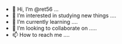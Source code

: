 - 👋 Hi, I’m @ret56 ...
- 👀 I’m interested in studying new things ....
- 🌱 I’m currently learning ....
- 💞️ I’m looking to collaborate on .....
- 📫 How to reach me ....
  

<!---
ret56/ret56 is a ✨ special ✨ repository because its `README.md` (this file) appears on your GitHub profile.
You can click the Preview link to take a look at your changes.
--->
